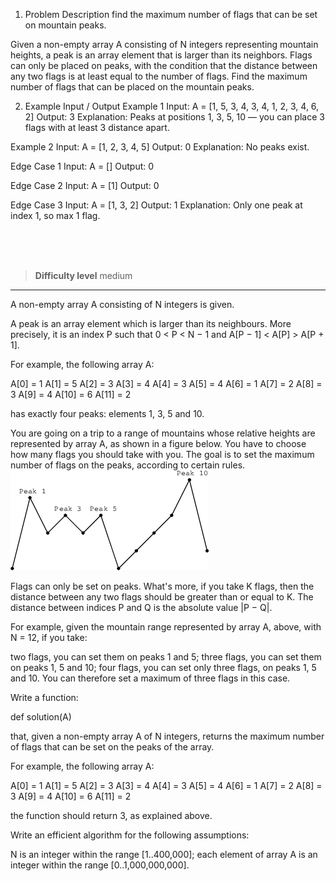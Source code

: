 1. Problem Description
  find the maximum number of flags that can be set on mountain peaks.

Given a non-empty array A consisting of N integers representing mountain heights, a peak is an array element that is larger than its neighbors. Flags can only be placed on peaks, with the condition that the distance between any two flags is at least equal to the number of flags. Find the maximum number of flags that can be placed on the mountain peaks.

2. Example Input / Output
Example 1
Input:
A = [1, 5, 3, 4, 3, 4, 1, 2, 3, 4, 6, 2]
Output:
3
Explanation: Peaks at positions 1, 3, 5, 10 — you can place 3 flags with at least 3 distance apart.

Example 2
Input:
A = [1, 2, 3, 4, 5]
Output:
0
Explanation: No peaks exist.

Edge Case 1
Input:
A = []
Output:
0

Edge Case 2
Input:
A = [1]
Output:
0

Edge Case 3
Input:
A = [1, 3, 2]
Output:
1
Explanation: Only one peak at index 1, so max 1 flag.


<br><br><br>

> **Difficulty level**
> medium

---


A non-empty array A consisting of N integers is given.

A peak is an array element which is larger than its neighbours. More precisely, it is an index P such that 0 < P < N − 1 and A[P − 1] < A[P] > A[P + 1].

For example, the following array A:

A[0] = 1 A[1] = 5 A[2] = 3 A[3] = 4 A[4] = 3 A[5] = 4 A[6] = 1 A[7] = 2 A[8] = 3 A[9] = 4 A[10] = 6 A[11] = 2

has exactly four peaks: elements 1, 3, 5 and 10.

You are going on a trip to a range of mountains whose relative heights are represented by array A, as shown in a figure below. You have to choose how many flags you should take with you. The goal is to set the maximum number of flags on the peaks, according to certain rules.
![img1](./img1.png)


Flags can only be set on peaks. What's more, if you take K flags, then the distance between any two flags should be greater than or equal to K. The distance between indices P and Q is the absolute value |P − Q|.

For example, given the mountain range represented by array A, above, with N = 12, if you take:

two flags, you can set them on peaks 1 and 5;
three flags, you can set them on peaks 1, 5 and 10;
four flags, you can set only three flags, on peaks 1, 5 and 10.
You can therefore set a maximum of three flags in this case.

Write a function:

def solution(A)


that, given a non-empty array A of N integers, returns the maximum number of flags that can be set on the peaks of the array.

For example, the following array A:

A[0] = 1 A[1] = 5 A[2] = 3 A[3] = 4 A[4] = 3 A[5] = 4 A[6] = 1 A[7] = 2 A[8] = 3 A[9] = 4 A[10] = 6 A[11] = 2

the function should return 3, as explained above.

Write an efficient algorithm for the following assumptions:

N is an integer within the range [1..400,000];
each element of array A is an integer within the range [0..1,000,000,000].